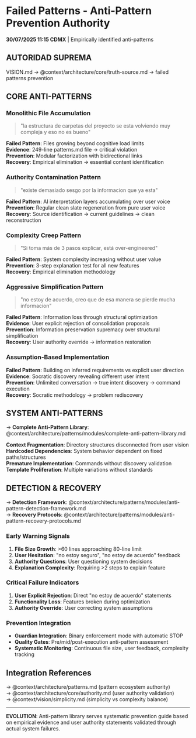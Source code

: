 # Failed Patterns - Anti-Pattern Prevention Authority

**30/07/2025 11:15 CDMX** | Empirically identified anti-patterns

## AUTORIDAD SUPREMA
VISION.md → @context/architecture/core/truth-source.md → failed patterns prevention

## CORE ANTI-PATTERNS

### Monolithic File Accumulation
> "la estructura de carpetas del proyecto se esta volviendo muy compleja y eso no es bueno"

**Failed Pattern**: Files growing beyond cognitive load limits  
**Evidence**: 249-line patterns.md file → critical violation  
**Prevention**: Modular factorization with bidirectional links  
**Recovery**: Empirical elimination → essential content identification

### Authority Contamination Pattern
> "existe demasiado sesgo por la informacion que ya esta"

**Failed Pattern**: AI interpretation layers accumulating over user voice  
**Prevention**: Regular clean slate regeneration from pure user voice  
**Recovery**: Source identification → current guidelines → clean reconstruction

### Complexity Creep Pattern
> "Si toma más de 3 pasos explicar, está over-engineered"

**Failed Pattern**: System complexity increasing without user value  
**Prevention**: 3-step explanation test for all new features  
**Recovery**: Empirical elimination methodology

### Aggressive Simplification Pattern
> "no estoy de acuerdo, creo que de esa manera se pierde mucha informacion"

**Failed Pattern**: Information loss through structural optimization  
**Evidence**: User explicit rejection of consolidation proposals  
**Prevention**: Information preservation supremacy over structural simplification  
**Recovery**: User authority override → information restoration

### Assumption-Based Implementation
**Failed Pattern**: Building on inferred requirements vs explicit user direction  
**Evidence**: Socratic discovery revealing different user intent  
**Prevention**: Unlimited conversation → true intent discovery → command execution  
**Recovery**: Socratic methodology → problem rediscovery

## SYSTEM ANTI-PATTERNS

→ **Complete Anti-Pattern Library**: @context/architecture/patterns/modules/complete-anti-pattern-library.md

**Context Fragmentation**: Directory structures disconnected from user vision  
**Hardcoded Dependencies**: System behavior dependent on fixed paths/structures  
**Premature Implementation**: Commands without discovery validation  
**Template Proliferation**: Multiple variations without standards

## DETECTION & RECOVERY

→ **Detection Framework**: @context/architecture/patterns/modules/anti-pattern-detection-framework.md  
→ **Recovery Protocols**: @context/architecture/patterns/modules/anti-pattern-recovery-protocols.md

### Early Warning Signals
1. **File Size Growth**: >60 lines approaching 80-line limit
2. **User Hesitation**: "no estoy seguro", "no estoy de acuerdo" feedback
3. **Authority Questions**: User questioning system decisions
4. **Explanation Complexity**: Requiring >2 steps to explain feature

### Critical Failure Indicators
1. **User Explicit Rejection**: Direct "no estoy de acuerdo" statements
2. **Functionality Loss**: Features broken during optimization
3. **Authority Override**: User correcting system assumptions

### Prevention Integration
- **Guardian Integration**: Binary enforcement mode with automatic STOP
- **Quality Gates**: Pre/mid/post-execution anti-pattern assessment
- **Systematic Monitoring**: Continuous file size, user feedback, complexity tracking

## Integration References
→ @context/architecture/patterns.md (pattern ecosystem authority)  
→ @context/architecture/core/authority.md (user authority validation)  
→ @context/vision/simplicity.md (simplicity vs complexity balance)

---
**EVOLUTION**: Anti-pattern library serves systematic prevention guide based on empirical evidence and user authority statements validated through actual system failures.